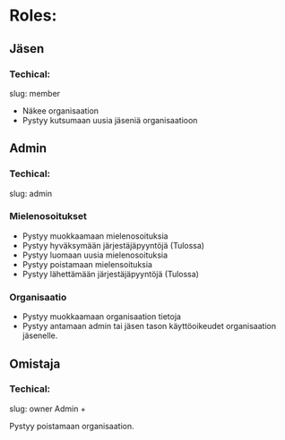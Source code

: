 # Roles:

## Jäsen
### Techical:
slug: member

- Näkee organisaation
- Pystyy kutsumaan uusia jäseniä organisaatioon

## Admin
### Techical:
slug: admin

### Mielenosoitukset
- Pystyy muokkaamaan mielenosoituksia
- Pystyy hyväksymään järjestäjäpyyntöjä (Tulossa)
- Pystyy luomaan uusia mielenosoituksia
- Pystyy poistamaan mielensoituksia
- Pystyy lähettämään järjestäjäpyyntöjä (Tulossa)

### Organisaatio
- Pystyy muokkaamaan organisaation tietoja
- Pystyy antamaan admin tai jäsen tason käyttöoikeudet organisaation jäsenelle.

## Omistaja
### Techical:
slug: owner
Admin +

Pystyy poistamaan organisaation.